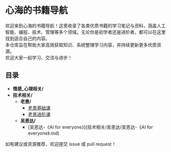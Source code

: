 # 心海的书籍导航

欢迎来到心海的书籍导航！这里收录了各类优质书籍的学习笔记与资料，涵盖人工智能、编程、技术、管理等多个领域。无论你是初学者还是进阶者，都可以在这里找到适合自己的内容。  
本仓库旨在帮助大家高效获取知识、系统整理学习内容，并持续更新更多优质资源。  
欢迎大家一起学习、交流与进步！

## 目录
<!-- AUTO_DIR_START -->
- **情感_心理相关/**
- **技术相关/**
  - **老景/**
    - [老景基础课](情感_心理相关/老景/老景基础课.md)
    - [老景进阶课](情感_心理相关/老景/老景进阶课.md)
  - **吴恩达/**
    - [吴恩达-《AI for everyone》](技术相关/吴恩达/吴恩达-《AI for everyone》.md)
<!-- AUTO_DIR_END -->

如有建议或资源推荐，欢迎提交 issue 或 pull request！
